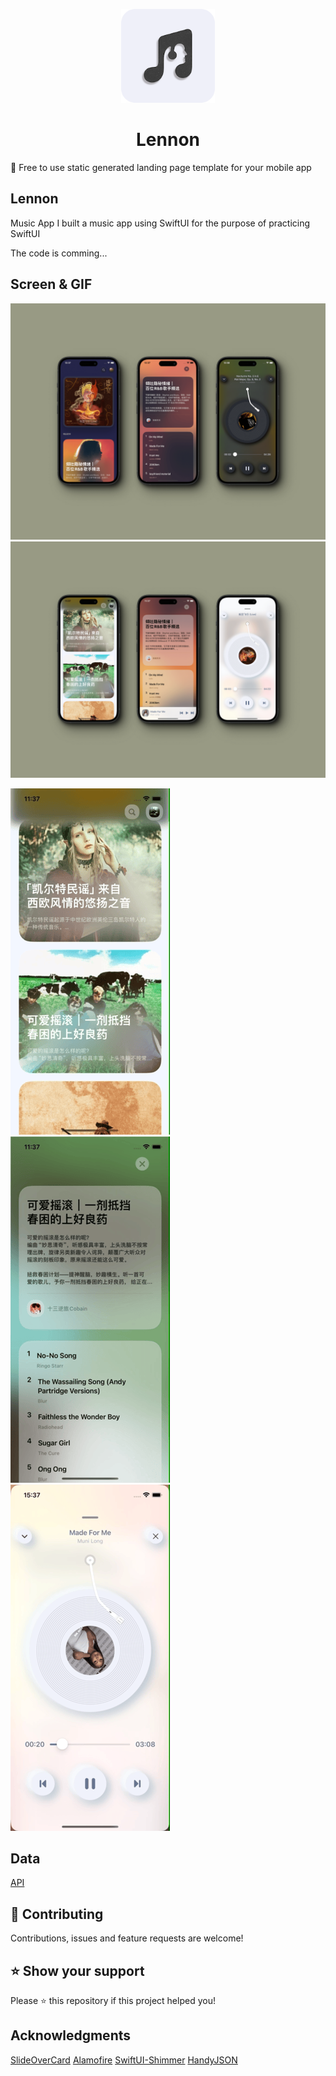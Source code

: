 <p align="center">
  <img src="https://github.com/zhcz/LennonMusic/blob/main/Resources/musicLogo.png?raw=true" width="150" border-radius:20px>
</p>
<h1 align="center">Lennon</h1>

📱 Free to use static generated landing page template for your mobile app

## Lennon
Music App
I built a music app using SwiftUI for the purpose of practicing SwiftUI

The code is comming...

## Screen & GIF
![](https://github.com/zhcz/LennonMusic/blob/main/Resources/screen1.png?raw=true)
![](https://github.com/zhcz/LennonMusic/blob/main/Resources/screen2.png?raw=true)

![](https://github.com/zhcz/LennonMusic/blob/main/Resources/recordScreen1.gif?raw=true)
![](https://github.com/zhcz/LennonMusic/blob/main/Resources/recordScreen2.gif?raw=true)
![](https://github.com/zhcz/LennonMusic/blob/main/Resources/recordScreen3.gif?raw=true)
## Data
[API](https://neteasecloudmusicapi.vercel.app/#/)

## 🤝 Contributing
Contributions, issues and feature requests are welcome!

## ⭐️ Show your support
Please ⭐️ this repository if this project helped you!

## Acknowledgments
[SlideOverCard](https://github.com/joogps/SlideOverCard)
[Alamofire](https://github.com/Alamofire/Alamofire)
[SwiftUI-Shimmer](https://github.com/markiv/SwiftUI-Shimmer)
[HandyJSON](https://github.com/alibaba/HandyJSON)